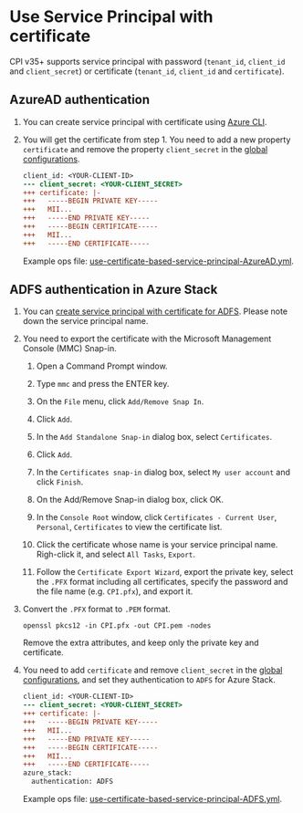 # Use Service Principal with certificate

CPI v35+ supports service principal with password (`tenant_id`, `client_id` and `client_secret`) or certificate (`tenant_id`, `client_id` and `certificate`).

## AzureAD authentication

1. You can create service principal with certificate using [Azure CLI](https://docs.microsoft.com/en-us/azure/azure-resource-manager/resource-group-authenticate-service-principal-cli#create-service-principal-with-certificate).

1. You will get the certificate from step 1. You need to add a new property `certificate` and remove the property `client_secret` in the [global configurations](https://bosh.io/docs/azure-cpi.html#global).

    ```diff
    client_id: <YOUR-CLIENT-ID>
    --- client_secret: <YOUR-CLIENT_SECRET>
    +++ certificate: |-
    +++   -----BEGIN PRIVATE KEY-----
    +++   MII...
    +++   -----END PRIVATE KEY-----
    +++   -----BEGIN CERTIFICATE-----
    +++   MII...
    +++   -----END CERTIFICATE-----
    ```

    Example ops file: [use-certificate-based-service-principal-AzureAD.yml](./use-certificate-based-service-principal-AzureAD.yml).

## ADFS authentication in Azure Stack

1. You can [create service principal with certificate for ADFS](https://docs.microsoft.com/en-us/azure/azure-stack/azure-stack-create-service-principals#create-service-principal-for-ad-fs). Please note down the service principal name.

1. You need to export the certificate with the Microsoft Management Console (MMC) Snap-in.

    1. Open a Command Prompt window.

    1. Type `mmc` and press the ENTER key.

    1. On the `File` menu, click `Add/Remove Snap In`.

    1. Click `Add`.

    1. In the `Add Standalone Snap-in` dialog box, select `Certificates`.

    1. Click `Add`.

    1. In the `Certificates snap-in` dialog box, select `My user account` and click `Finish`.

    1. On the Add/Remove Snap-in dialog box, click OK.

    1. In the `Console Root` window, click `Certificates - Current User`, `Personal`, `Certificates` to view the certificate list.

    1. Click the certificate whose name is your service principal name. Righ-click it, and select `All Tasks`, `Export`.

    1. Follow the `Certificate Export Wizard`, export the private key, select the `.PFX` format including all certificates, specify the password and the file name (e.g. `CPI.pfx`), and export it.

1. Convert the `.PFX` format to `.PEM` format.

    ```
    openssl pkcs12 -in CPI.pfx -out CPI.pem -nodes
    ```

    Remove the extra attributes, and keep only the private key and certificate.

1. You need to add `certificate` and remove `client_secret` in the [global configurations](https://bosh.io/docs/azure-cpi.html#global), and set they authentication to `ADFS` for Azure Stack.

    ```diff
    client_id: <YOUR-CLIENT-ID>
    --- client_secret: <YOUR-CLIENT_SECRET>
    +++ certificate: |-
    +++   -----BEGIN PRIVATE KEY-----
    +++   MII...
    +++   -----END PRIVATE KEY-----
    +++   -----BEGIN CERTIFICATE-----
    +++   MII...
    +++   -----END CERTIFICATE-----
    azure_stack:
      authentication: ADFS
    ```

    Example ops file: [use-certificate-based-service-principal-ADFS.yml](./use-certificate-based-service-principal-ADFS.yml).
